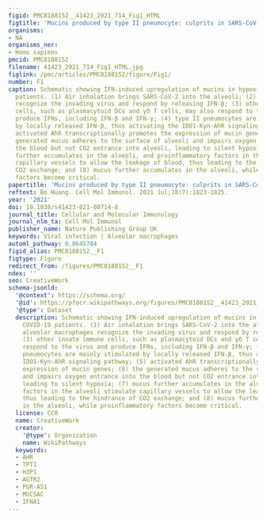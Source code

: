 ```yaml
---
figid: PMC8188152__41423_2021_714_Fig1_HTML
figtitle: 'Mucins produced by type II pneumocyte: culprits in SARS-CoV-2 pathogenesis'
organisms:
- NA
organisms_ner:
- Homo sapiens
pmcid: PMC8188152
filename: 41423_2021_714_Fig1_HTML.jpg
figlink: /pmc/articles/PMC8188152/figure/Fig1/
number: F1
caption: Schematic showing IFN-induced upregulation of mucins in hypoxia in COVID-19
  patients. (1) Air inhalation brings SARS-CoV-2 into the alveoli; (2) alveolar macrophages
  recognize the invading virus and respond by releasing IFN-β; (3) other innate immune
  cells, such as plasmacytoid DCs and γδ T cells, may also respond to the virus and
  produce IFNs, including IFN-β and IFN-γ; (4) type II pneumocytes are mainly stimulated
  by locally released IFN-β, thus activating the IDO1-Kyn-AhR signaling pathway; (5)
  activated AhR transcriptionally promotes the expression of mucin genes; (6) the
  generated mucus adheres to the surface of alveoli and impairs oxygen entrance into
  the blood but not CO2 entrance into alveoli, leading to silent hypoxia; (7) mucus
  further accumulates in the alveoli, and proinflammatory factors in the alveoli stimulate
  capillary vessels to allow the leakage of blood, thus leading to the hindrance of
  CO2 exchange; and (8) mucus further accumulates in the alveoli, while proinflammatory
  factors become critical.
papertitle: 'Mucins produced by type II pneumocyte: culprits in SARS-CoV-2 pathogenesis.'
reftext: Bo Huang. Cell Mol Immunol. 2021 Jul;18(7):1823-1825.
year: '2021'
doi: 10.1038/s41423-021-00714-8
journal_title: Cellular and Molecular Immunology
journal_nlm_ta: Cell Mol Immunol
publisher_name: Nature Publishing Group UK
keywords: Viral infection | Alveolar macrophages
automl_pathway: 0.8645704
figid_alias: PMC8188152__F1
figtype: Figure
redirect_from: /figures/PMC8188152__F1
ndex: ''
seo: CreativeWork
schema-jsonld:
  '@context': https://schema.org/
  '@id': https://pfocr.wikipathways.org/figures/PMC8188152__41423_2021_714_Fig1_HTML.html
  '@type': Dataset
  description: Schematic showing IFN-induced upregulation of mucins in hypoxia in
    COVID-19 patients. (1) Air inhalation brings SARS-CoV-2 into the alveoli; (2)
    alveolar macrophages recognize the invading virus and respond by releasing IFN-β;
    (3) other innate immune cells, such as plasmacytoid DCs and γδ T cells, may also
    respond to the virus and produce IFNs, including IFN-β and IFN-γ; (4) type II
    pneumocytes are mainly stimulated by locally released IFN-β, thus activating the
    IDO1-Kyn-AhR signaling pathway; (5) activated AhR transcriptionally promotes the
    expression of mucin genes; (6) the generated mucus adheres to the surface of alveoli
    and impairs oxygen entrance into the blood but not CO2 entrance into alveoli,
    leading to silent hypoxia; (7) mucus further accumulates in the alveoli, and proinflammatory
    factors in the alveoli stimulate capillary vessels to allow the leakage of blood,
    thus leading to the hindrance of CO2 exchange; and (8) mucus further accumulates
    in the alveoli, while proinflammatory factors become critical.
  license: CC0
  name: CreativeWork
  creator:
    '@type': Organization
    name: WikiPathways
  keywords:
  - AHR
  - TPT1
  - H3P1
  - AGTR2
  - PGR-AS1
  - MUC5AC
  - IFNA1
---
```


